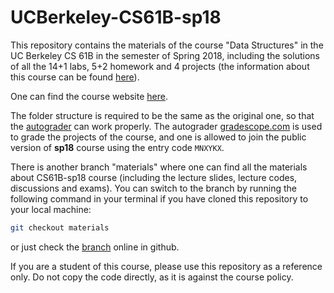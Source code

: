 # UCBerkeley-CS61B-sp18

This repository contains the materials of the course "Data Structures" in the UC Berkeley CS 61B in the semester of Spring 2018, including the solutions of all the 14+1 labs, 5+2 homework and 4 projects (the information about this course can be found [here](https://sp18.datastructur.es/about.html)).

One can find the course website [here](https://sp18.datastructur.es/).

The folder structure is required to be the same as the original one, so that the [autograder](https://www.gradescope.com/courses/20666) can work properly. The autograder [gradescope.com](https://www.gradescope.com/) is used to grade the projects of the course, and one is allowed to join the public version of **sp18** course using the entry code `MNXYKX`.

There is another branch "materials" where one can find all the materials about CS61B-sp18 course (including the lecture slides, lecture codes, discussions and exams). You can switch to the branch by running the following command in your terminal if you have cloned this repository to your local machine:

```bash
git checkout materials
```

or just check the [branch](https://github.com/cy-Yin/UCBerkeley-CS61B-sp18/tree/materials) online in github.

If you are a student of this course, please use this repository as a reference only. Do not copy the code directly, as it is against the course policy.
